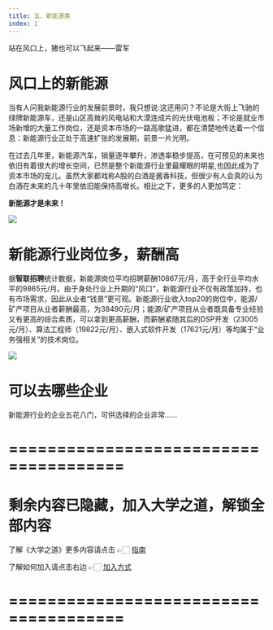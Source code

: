 ```yaml
---
title: 五、新能源类
index: 1
---
```


站在风口上，猪也可以飞起来——雷军

# 风口上的新能源

当有人问我新能源行业的发展前景时，我只想说:这还用问？不论是大街上飞驰的绿牌新能源车，还是山区高耸的风电站和大漠连成片的光伏电池板；不论是就业市场新增的大量工作岗位，还是资本市场的一路高歌猛进，都在清楚地传达着一个信息：新能源行业正处于高速扩张的发展期，前景一片光明。

在过去几年里，新能源汽车，销量逐年攀升，渗透率稳步提高，在可预见的未来也依旧有着很大的增长空间，已然是整个新能源行业里最耀眼的明星,也因此成为了资本市场的宠儿。虽然大家都戏称A股的白酒是酱香科技，但很少有人会真的认为白酒在未来的几十年里依旧能保持高增长。相比之下，更多的人更加笃定：

**新能源才是未来！**

![](https://images-tomcode-1258913748.cos.ap-guangzhou.myqcloud.com/202305271941215.png)

# 新能源行业岗位多，薪酬高

据**智联招聘**统计数据，新能源岗位平均招聘薪酬10867元/月，高于全行业平均水平的9865元/月。由于身处行业上升期的“风口”，新能源行业不仅有政策加持，也有市场需求，因此从业者“钱景”更可观。新能源行业收入top20的岗位中，能源/矿产项目从业者薪酬最高，为38490元/月；能源/矿产项目从业者既具备专业经验又有更高的综合素质，可以拿到更高薪酬，而薪酬紧随其后的DSP开发（23005元/月）、算法工程师（19822元/月）、嵌入式软件开发（17621元/月）等均属于“业务强相关”的技术岗位。

![](https://images-tomcode-1258913748.cos.ap-guangzhou.myqcloud.com/202305271941632.png)

# 可以去哪些企业

新能源行业的企业五花八门，可供选择的企业非常……

# ======================================

# 剩余内容已隐藏，加入大学之道，解锁全部内容

了解《大学之道》更多内容请点击 👉🏻 [指南](/pay/daxuezhidao)

了解如何加入请点击右边 👉🏻 [加入方式](/pay/jiaru)

# ======================================